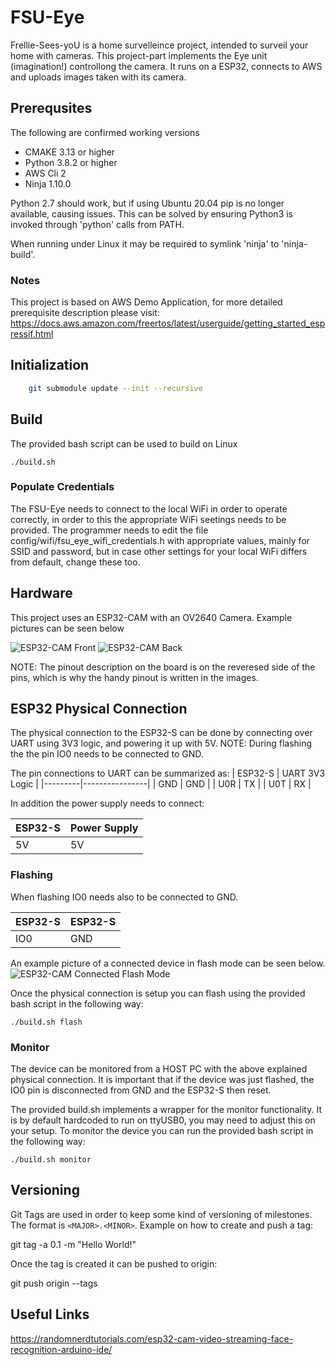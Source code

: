 # FSU-Eye

Frellie-Sees-yoU is a home survelleince project, intended to surveil your home with cameras.
This project-part implements the Eye unit (imagination!) controllong the camera. It runs on a ESP32, connects to AWS and uploads images taken with its camera.

## Prerequsites

The following are confirmed working versions

- CMAKE 3.13 or higher
- Python 3.8.2 or higher
- AWS Cli 2
- Ninja 1.10.0

Python 2.7 should work, but if using Ubuntu 20.04 pip is no longer available, causing issues. This can be solved by ensuring Python3 is invoked through 'python' calls from PATH.

When running under Linux it may be required to symlink 'ninja' to 'ninja-build'.

### Notes

This project is based on AWS Demo Application, for more detailed prerequisite description please visit:
https://docs.aws.amazon.com/freertos/latest/userguide/getting_started_espressif.html

## Initialization

```bash
    git submodule update --init --recursive
```

## Build

The provided bash script can be used to build on Linux

```
./build.sh
```

### Populate Credentials

The FSU-Eye needs to connect to the local WiFi in order to operate correctly, in order to this the appropriate WiFi seetings needs to be provided. The programmer needs to edit the file config/wifi/fsu_eye_wifi_credentials.h with appropriate values, mainly for SSID and password, but in case other settings for your local WiFi differs from default, change these too.

## Hardware

This project uses an ESP32-CAM with an OV2640 Camera. Example pictures can be seen below

![ESP32-CAM Front](/images/esp32-s_front.jpg)
![ESP32-CAM Back](/images/esp32-s_back_described.jpg)

NOTE: The pinout description on the board is on the reveresed side of the pins, which is why the handy pinout is written in the images.


## ESP32 Physical Connection

The physical connection to the ESP32-S can be done by connecting over UART using 3V3 logic, and powering it up with 5V. NOTE: During flashing the the pin IO0 needs to be connected to GND.

The pin connections to UART can be summarized as:
| ESP32-S | UART 3V3 Logic |
|---------|----------------|
|   GND   |      GND       |
|   U0R   |      TX        |
|   U0T   |      RX        |

In addition the power supply needs to connect:

| ESP32-S |  Power Supply |
|---------|---------------|
|   5V    |       5V      |

### Flashing

When flashing IO0 needs also to be connected to GND.

| ESP32-S | ESP32-S |
|---------|---------|
|   IO0   |   GND   |

An example picture of a connected device in flash mode can be seen below.
![ESP32-CAM Connected Flash Mode](/images/esp32-s_flash_connector_described.jpg)

Once the physical connection is setup you can flash using the provided bash script in the following way:

```
./build.sh flash
```

### Monitor

The device can be monitored from a HOST PC with the above explained physical connection. It is important that if the device was just flashed, the IO0 pin is disconnected from GND and the ESP32-S then reset.

The provided build.sh implements a wrapper for the monitor functionality. It is by default hardcoded to run on ttyUSB0, you may need to adjust this on your setup.
To monitor the device you can run the provided bash script in the following way:
```
./build.sh monitor
```

## Versioning

Git Tags are used in order to keep some kind of versioning of milestones. The format is  `<MAJOR>.<MINOR>`. Example on how to create and push a tag:

git tag -a 0.1 -m "Hello World!"

Once the tag is created it can be pushed to origin:

git push origin --tags

## Useful Links

https://randomnerdtutorials.com/esp32-cam-video-streaming-face-recognition-arduino-ide/
